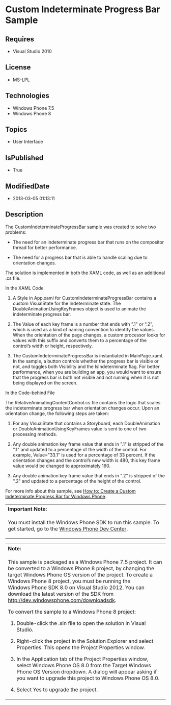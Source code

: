 # Custom Indeterminate Progress Bar Sample
## Requires
* Visual Studio 2010
## License
* MS-LPL
## Technologies
* Windows Phone 7.5
* Windows Phone 8
## Topics
* User Interface
## IsPublished
* True
## ModifiedDate
* 2013-03-05 01:13:11
## Description

<div id="mainBody">
<p></p>
<div class="introduction">
<p>The CustomIndeterminateProgressBar sample was created to solve two problems: </p>
<ul>
<li>
<p>The need for an indeterminate progress bar that runs on the compositor thread for better performance.</p>
</li><li>
<p>The need for a progress bar that is able to handle scaling due to orientation changes.</p>
</li></ul>
<p>The solution is implemented in both the XAML code, as well as an additional .cs file.
</p>
<p><span class="label">In the XAML Code</span> </p>
<ol>
<li>
<p>A Style in App.xaml for CustomIndeterminateProgressBar contains a custom VisualState for the Indeterminate state. The DoubleAnimationUsingKeyFrames object is used to animate the indeterminate progress bar.</p>
</li><li>
<p>The Value of each key frame is a number that ends with &quot;.1&quot; or “.2”, which is used as a kind of naming convention to identify the values. When the orientation of the page changes, a custom processor looks for values with this suffix and converts them to
 a percentage of the control’s width or height, respectively.</p>
</li><li>
<p>The CustomIndeterminateProgressBar is instantiated in MainPage.xaml. In the sample, a button controls whether the progress bar is visible or not, and toggles both Visibility and the IsIndeterminate flag. For better performance, when you are building an app,
 you would want to ensure that the progress bar is both not visible and not running when it is not being displayed on the screen.</p>
</li></ol>
<p><span class="label">In the Code-behind File</span> </p>
<p>The RelativeAnimatingContentControl.cs file contains the logic that scales the indeterminate progress bar when orientation changes occur. Upon an orientation change, the following steps are taken:</p>
<ol>
<li>
<p>For any VisualState that contains a Storyboard, each DoubleAnimation or DoubleAnimationUsingKeyFrames value is sent to one of two processing methods.</p>
</li><li>
<p>Any double animation key frame value that ends in &quot;.1&quot; is stripped of the &quot;.1&quot; and updated to a percentage of the width of the control. For example, Value=&quot;33.1&quot; is used for a percentage of 33 percent. If the orientation changes and the control’s new width
 is 480, this key frame value would be changed to approximately 160.</p>
</li><li>
<p>Any double animation key frame value that ends in &quot;.2&quot; is stripped of the &quot;.2&quot; and updated to a percentage of the height of the control.</p>
</li></ol>
<p>For more info about this sample, see <a href="http://go.microsoft.com/fwlink/?LinkID=206640">
How to: Create a Custom Indeterminate Progress Bar for Windows Phone</a>.</p>
<div class="alert">
<table width="100%" cellspacing="0" cellpadding="0">
<tbody>
<tr>
<th align="left"><b>Important Note:</b> </th>
</tr>
<tr>
<td>
<p>You must install the Windows&nbsp;Phone&nbsp;SDK to run this sample. To get started, go to the
<a href="http://go.microsoft.com/fwlink/?LinkID=259204">Windows Phone Dev Center</a>.</p>
</td>
</tr>
</tbody>
</table>
</div>
<div class="alert">
<table width="100%" cellspacing="0" cellpadding="0">
<tbody>
<tr>
<th align="left"><b>Note:</b> </th>
</tr>
<tr>
<td>
<p>This sample is packaged as a Windows&nbsp;Phone&nbsp;7.5 project. It can be converted to a Windows&nbsp;Phone&nbsp;8 project, by changing the target Windows Phone OS version of the project. To create a Windows&nbsp;Phone&nbsp;8 project, you must be running the Windows&nbsp;Phone&nbsp;SDK&nbsp;8.0 on
 Visual Studio 2012. You can download the latest version of the SDK from <a href="http://dev.windowsphone.com/downloadsdk">
http://dev.windowsphone.com/downloadsdk</a>.</p>
<p>To convert the sample to a Windows&nbsp;Phone&nbsp;8 project:</p>
<ol>
<li>
<p>Double-click the <span class="ui">.sln</span> file to open the solution in Visual Studio.</p>
</li><li>
<p>Right-click the project in the <span class="ui">Solution Explorer</span> and select
<span class="ui">Properties</span>. This opens the <span class="ui">Project Properties</span> window.</p>
</li><li>
<p>In the <span class="ui">Application</span> tab of the Project Properties window, select
<span class="ui">Windows Phone OS 8.0</span> from the <span class="ui">Target Windows Phone OS Version</span> dropdown. A dialog will appear asking if you want to upgrade this project to Windows Phone OS 8.0.</p>
</li><li>
<p>Select <span class="ui">Yes</span> to upgrade the project.</p>
</li></ol>
</td>
</tr>
</tbody>
</table>
</div>
</div>
</div>
